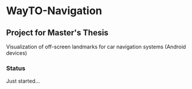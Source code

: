 # WayTO-Navigation
## Project for Master's Thesis

Visualization of off-screen landmarks for car navigation systems (Android devices)

### Status
Just started...
